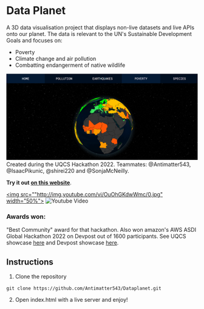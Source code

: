 # Data Planet
A 3D data visualisation project that displays non-live datasets and live APIs onto our planet. The data is relevant to the UN's Sustainable Development Goals and focuses on:
- Poverty
- Climate change and air pollution
- Combatting endangerment of native wildlife

![Earth_poverty](images/readme_show.png)
Created during the UQCS Hackathon 2022.
Teammates: @Antimatter543, @IsaacPikunic, @shirei220 and @SonjaMcNeilly. 

**Try it out [on this website](https://antimatter543.github.io/Dataplanet/)**.

[<img src=""http://img.youtube.com/vi/OuOhGKdwWmc/0.jpg" width="50%">](https://www.youtube.com/watch?v=OuOhGKdwWmc "Dataplanet showcase 2")
![Youtube Video](https://www.youtube.com/watch?v=OuOhGKdwWmc)
### Awards won:
"Best Community" award for that hackathon. Also won amazon's AWS ASDI Global Hackathon 2022 on Devpost out of 1600 participants. See UQCS showcase [here](https://uqcs.org/showcase/) and Devpost showcase [here](https://devpost.com/software/bigblueplanet).

## Instructions
1. Clone the repository
```
git clone https://github.com/Antimatter543/Dataplanet.git
```


2. Open index.html with a live server and enjoy!

